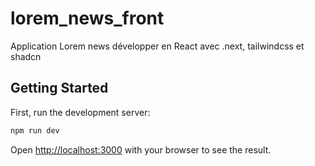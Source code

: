# lorem_news_front
Application Lorem news développer en React avec .next, tailwindcss et shadcn

## Getting Started
First, run the development server:

```bash
npm run dev
```

Open [http://localhost:3000](http://localhost:3000) with your browser to see the result.
